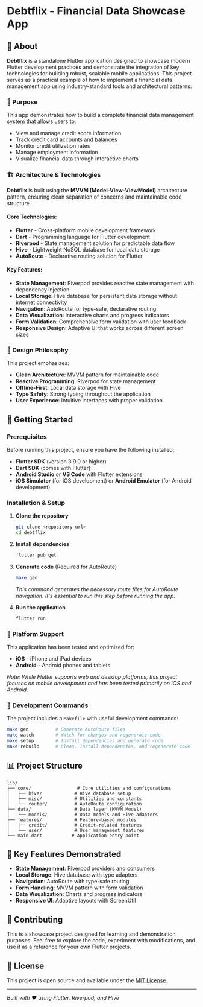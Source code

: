 # Debtflix - Financial Data Showcase App

## 📱 About

**Debtflix** is a standalone Flutter application designed to showcase modern Flutter development practices and demonstrate the integration of key technologies for building robust, scalable mobile applications. This project serves as a practical example of how to implement a financial data management app using industry-standard tools and architectural patterns.

### 🎯 Purpose

This app demonstrates how to build a complete financial data management system that allows users to:

- View and manage credit score information
- Track credit card accounts and balances
- Monitor credit utilization rates
- Manage employment information
- Visualize financial data through interactive charts

### 🏗️ Architecture & Technologies

**Debtflix** is built using the **MVVM (Model-View-ViewModel)** architecture pattern, ensuring clean separation of concerns and maintainable code structure.

#### Core Technologies:

- **Flutter** - Cross-platform mobile development framework
- **Dart** - Programming language for Flutter development
- **Riverpod** - State management solution for predictable data flow
- **Hive** - Lightweight NoSQL database for local data storage
- **AutoRoute** - Declarative routing solution for Flutter

#### Key Features:

- **State Management**: Riverpod provides reactive state management with dependency injection
- **Local Storage**: Hive database for persistent data storage without internet connectivity
- **Navigation**: AutoRoute for type-safe, declarative routing
- **Data Visualization**: Interactive charts and progress indicators
- **Form Validation**: Comprehensive form validation with user feedback
- **Responsive Design**: Adaptive UI that works across different screen sizes

### 🎨 Design Philosophy

This project emphasizes:

- **Clean Architecture**: MVVM pattern for maintainable code
- **Reactive Programming**: Riverpod for state management
- **Offline-First**: Local data storage with Hive
- **Type Safety**: Strong typing throughout the application
- **User Experience**: Intuitive interfaces with proper validation

## 🚀 Getting Started

### Prerequisites

Before running this project, ensure you have the following installed:

- **Flutter SDK** (version 3.9.0 or higher)
- **Dart SDK** (comes with Flutter)
- **Android Studio** or **VS Code** with Flutter extensions
- **iOS Simulator** (for iOS development) or **Android Emulator** (for Android development)

### Installation & Setup

1. **Clone the repository**

   ```bash
   git clone <repository-url>
   cd debtflix
   ```

2. **Install dependencies**

   ```bash
   flutter pub get
   ```

3. **Generate code** (Required for AutoRoute)

   ```bash
   make gen
   ```

   _This command generates the necessary route files for AutoRoute navigation. It's essential to run this step before running the app._

4. **Run the application**
   ```bash
   flutter run
   ```

### 🎯 Platform Support

This application has been tested and optimized for:

- **iOS** - iPhone and iPad devices
- **Android** - Android phones and tablets

_Note: While Flutter supports web and desktop platforms, this project focuses on mobile development and has been tested primarily on iOS and Android._

### 🔧 Development Commands

The project includes a `Makefile` with useful development commands:

```bash
make gen          # Generate AutoRoute files
make watch        # Watch for changes and regenerate code
make setup        # Install dependencies and generate code
make rebuild      # Clean, install dependencies, and regenerate code
```

## 📊 Project Structure

```
lib/
├── core/                 # Core utilities and configurations
│   ├── hive/            # Hive database setup
│   ├── misc/            # Utilities and constants
│   └── router/          # AutoRoute configuration
├── data/                # Data layer (MVVM Model)
│   └── models/          # Data models and Hive adapters
├── features/            # Feature-based modules
│   ├── credit/          # Credit-related features
│   └── user/            # User management features
└── main.dart           # Application entry point
```

## 🎯 Key Features Demonstrated

- **State Management**: Riverpod providers and consumers
- **Local Storage**: Hive database with type adapters
- **Navigation**: AutoRoute with type-safe routing
- **Form Handling**: MVVM pattern with form validation
- **Data Visualization**: Charts and progress indicators
- **Responsive UI**: Adaptive layouts with ScreenUtil

## 🤝 Contributing

This is a showcase project designed for learning and demonstration purposes. Feel free to explore the code, experiment with modifications, and use it as a reference for your own Flutter projects.

## 📄 License

This project is open source and available under the [MIT License](LICENSE).

---

_Built with ❤️ using Flutter, Riverpod, and Hive_
